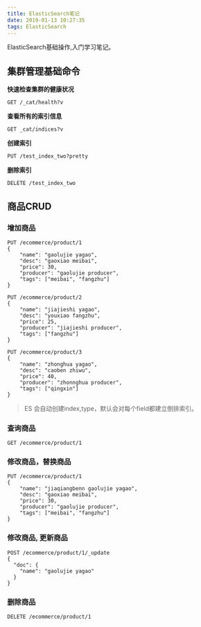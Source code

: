 ```yaml
---
title: ElasticSearch笔记
date: 2019-01-13 10:27:35
tags: ElasticSearch
---
```


ElasticSearch基础操作,入门学习笔记。

<!-- more -->

## 集群管理基础命令

**快速检查集群的健康状况**

`GET /_cat/health?v`

**查看所有的索引信息**

`GET _cat/indices?v`

**创建索引**

`PUT /test_index_two?pretty`

**删除索引**

`DELETE /test_index_two`

## 商品CRUD

### 增加商品

```
PUT /ecommerce/product/1
{
    "name": "gaolujie yagao",
    "desc": "gaoxiao meibai",
    "price": 30,
    "producer": "gaolujie producer",
    "tags": ["meibai", "fangzhu"]
}

PUT /ecommerce/product/2
{
    "name": "jiajieshi yagao",
    "desc": "youxiao fangzhu",
    "price": 25,
    "producer": "jiajieshi producer",
    "tags": ["fangzhu"]
}

PUT /ecommerce/product/3
{
    "name": "zhonghua yagao",
    "desc": "caoben zhiwu",
    "price": 40,
    "producer": "zhonnghua producer",
    "tags": ["qingxin"]
}
```

> ES 会自动创建index,type，默认会对每个field都建立倒排索引。

### 查询商品

```
GET /ecommerce/product/1
```

### 修改商品，替换商品

```
PUT /ecommerce/product/1
{
    "name": "jiaqiangbenn gaolujie yagao",
    "desc": "gaoxiao meibai",
    "price": 30,
    "producer": "gaolujie producer",
    "tags": ["meibai", "fangzhu"]
}
```

### 修改商品, 更新商品

```
POST /ecommerce/product/1/_update
{
  "doc": {
    "name": "gaolujie yagao"
  }
}
```

### 删除商品

```
DELETE /ecommerce/product/1
```